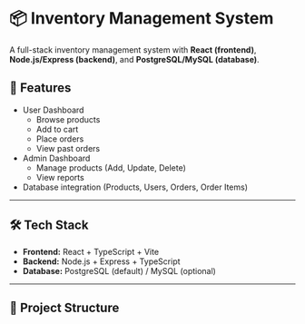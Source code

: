 # 📦 Inventory Management System

A full-stack inventory management system with **React (frontend)**, **Node.js/Express (backend)**, and **PostgreSQL/MySQL (database)**.

## 🚀 Features
- User Dashboard  
  - Browse products
  - Add to cart
  - Place orders
  - View past orders
- Admin Dashboard  
  - Manage products (Add, Update, Delete)
  - View reports
- Database integration (Products, Users, Orders, Order Items)

---

## 🛠️ Tech Stack
- **Frontend:** React + TypeScript + Vite
- **Backend:** Node.js + Express + TypeScript
- **Database:** PostgreSQL (default) / MySQL (optional)

---

## 📂 Project Structure

 
 
